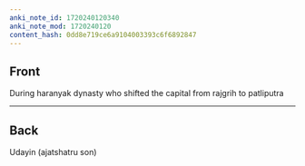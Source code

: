 ```yaml
---
anki_note_id: 1720240120340
anki_note_mod: 1720240120
content_hash: 0dd8e719ce6a9104003393c6f6892847
---
```


## Front

During haranyak dynasty who shifted the capital from rajgrih to patliputra

<hr/>

## Back

Udayin (ajatshatru son)